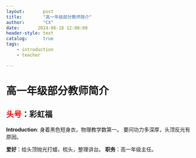 ```yaml
---
layout:       post
title:        "高一年级部分教师简介"
author:       "CX"
date:       2024-06-18 12:00:00
header-style: text
catalog:      true
tags:
    - introduction
    - teacher

---
```


# 高一年级部分教师简介

## <font color=red>头号</font>：彩虹福

**Introduction**:
身着黑色短身衣，物理教学数第一。
要问功力多深厚，头顶反光有原因。

**爱好**：给头顶抛光打蜡，梳头，整理讲台。
**职务**：高一年级主任。





​								
